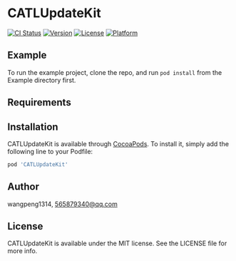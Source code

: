 # CATLUpdateKit

[![CI Status](https://img.shields.io/travis/wangpeng1314/CATLUpdateKit.svg?style=flat)](https://travis-ci.org/wangpeng1314/CATLUpdateKit)
[![Version](https://img.shields.io/cocoapods/v/CATLUpdateKit.svg?style=flat)](https://cocoapods.org/pods/CATLUpdateKit)
[![License](https://img.shields.io/cocoapods/l/CATLUpdateKit.svg?style=flat)](https://cocoapods.org/pods/CATLUpdateKit)
[![Platform](https://img.shields.io/cocoapods/p/CATLUpdateKit.svg?style=flat)](https://cocoapods.org/pods/CATLUpdateKit)

## Example

To run the example project, clone the repo, and run `pod install` from the Example directory first.

## Requirements

## Installation

CATLUpdateKit is available through [CocoaPods](https://cocoapods.org). To install
it, simply add the following line to your Podfile:

```ruby
pod 'CATLUpdateKit'
```

## Author

wangpeng1314, 565879340@qq.com

## License

CATLUpdateKit is available under the MIT license. See the LICENSE file for more info.
